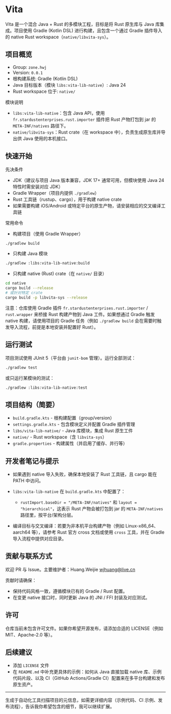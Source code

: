 # Vita

Vita 是一个混合 Java + Rust 的多模块工程，目标是将 Rust 原生库与 Java 库集成。项目使用 Gradle (Kotlin DSL) 进行构建，且包含一个通过 Gradle 插件导入的 native Rust workspace（`native/libvita-sys`）。

## 项目概览

- Group: `zone.hwj`
- Version: `0.0.1`
- 根构建系统: Gradle (Kotlin DSL)
- Java 目标版本（模块 `libs:vita-lib-native`）: Java 24
- Rust workspace 位于: `native/`

模块说明
- `libs:vita-lib-native`：包含 Java API，使用 `fr.stardustenterprises.rust.importer` 插件把 Rust 产物打包到 jar 的 `META-INF/natives` 路径下。
- `native/libvita-sys`：Rust crate（在 workspace 中），负责生成原生库并导出供 Java 使用的本机接口。

## 快速开始

先决条件

- JDK（建议与项目 Java 版本兼容，JDK 17+ 通常可用，但模块使用 Java 24 特性时需安装对应 JDK）
- Gradle Wrapper（项目内提供 `./gradlew`）
- Rust 工具链（rustup、cargo），用于构建 native crate
- 如果需要构建 iOS/Android 或特定平台的原生产物，请安装相应的交叉编译工具链

常用命令

- 构建项目（使用 Gradle Wrapper）

```bash
./gradlew build
```

- 只构建 Java 模块

```bash
./gradlew :libs:vita-lib-native:build
```

- 只构建 native (Rust) crate（在 `native/` 目录）

```bash
cd native
cargo build --release
# 或针对特定 crate
cargo build -p libvita-sys --release
```

注意：仓库使用 Gradle 插件 `fr.stardustenterprises.rust.importer` / `rust.wrapper` 来桥接 Rust 构建产物到 Java 工件。如果想通过 Gradle 触发 native 构建，请使用项目的 Gradle 任务（例如 `./gradlew build` 会在需要时触发导入流程，前提是本地安装并配置好 Rust）。

## 运行测试

项目测试使用 JUnit 5（平台由 `junit-bom` 管理）。运行全部测试：

```bash
./gradlew test
```

或只运行某模块的测试：

```bash
./gradlew :libs:vita-lib-native:test
```

## 项目结构（简要）

- `build.gradle.kts` - 根构建配置（group/version）
- `settings.gradle.kts` - 包含模块定义并配置 Gradle 插件管理
- `libs/vita-lib-native/` - Java 库模块，集成 Rust 原生工件
- `native/` - Rust workspace（含 `libvita-sys`）
- `gradle.properties` - 构建属性（并启用了缓存、并行等）

## 开发者笔记与提示

- 如果遇到 native 导入失败，确保本地安装了 Rust 工具链，且 cargo 能在 PATH 中访问。
- `libs:vita-lib-native` 在 `build.gradle.kts` 中配置了：

  - `rustImport.baseDir = "/META-INF/natives"` 和 `layout = "hierarchical"`，这表示 Rust 产物会被打包到 jar 的 `META-INF/natives` 路径里，按平台/架构分层。

- 编译目标与交叉编译：若要为非本机平台构建产物（例如 Linux-x86_64、aarch64 等），请参考 Rust 官方 cross 文档或使用 `cross` 工具，并在 Gradle 导入流程中提供对应目录。

## 贡献与联系方式

欢迎 PR 与 Issue。主要维护者：Huang.Weijie <wjhuang@live.cn>

贡献时请确保：
- 保持代码风格一致，遵循模块已有的 Gradle / Rust 配置。
- 在变更 native 接口时，同时更新 Java 的 JNI / FFI 封装及对应测试。

## 许可

仓库当前未包含许可文件。如果你希望开源发布，请添加合适的 LICENSE（例如 MIT、Apache-2.0 等）。

## 后续建议

- 添加 `LICENSE` 文件
- 在 `README.md` 中补充更具体的示例：如何从 Java 直接加载 native 库、示例代码片段、以及 CI（GitHub Actions/Gradle CI）配置来在多平台构建和发布原生资产。

---

生成于自动化工具扫描项目的元信息，如需更详细内容（示例代码、CI 示例、发布流程），告诉我你希望包含的细节，我可以继续扩展。 
